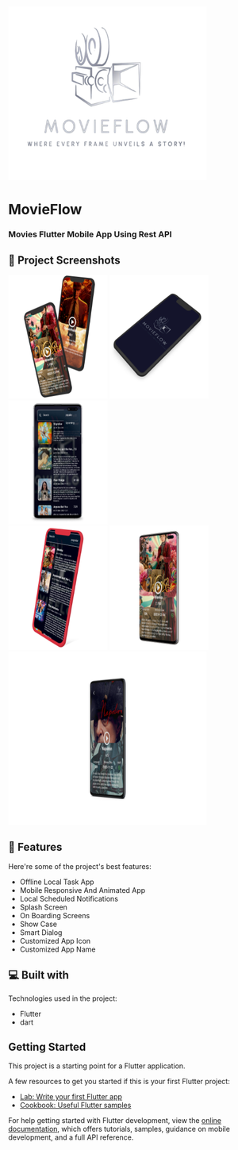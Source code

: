 <img src="https://github.com/hassanolaa/MovieFlow/blob/main/assets/images/logo2.png" width="400" height="350/">

# MovieFlow
<h3>Movies Flutter Mobile App Using Rest API</h3>


## 🎦 Project Screenshots
<div>
<img src="https://github.com/hassanolaa/MovieFlow/blob/main/ScreenShots/Pixel%20True%20Mockup%20(2).png" alt="project-screenshot" width="200" height="250/">

<img src="https://github.com/hassanolaa/MovieFlow/blob/main/ScreenShots/Pixel%20True%20Mockup%20(1).png" alt="project-screenshot" width="200" height="250/">

<img src="https://github.com/hassanolaa/MovieFlow/blob/main/ScreenShots/mockuper%20(1).png" width="200" height="250/">
</div>

<div>
<img src="https://github.com/hassanolaa/MovieFlow/blob/main/ScreenShots/Pixel%20True%20Mockup.png" width="200" height="250">
<img src="https://github.com/hassanolaa/MovieFlow/blob/main/ScreenShots/mockuper.png" width="200" height="250">
<img src="https://github.com/hassanolaa/MovieFlow/blob/main/ScreenShots/mockuper%20(2).png" width="400" height="350">
  
</div> 

## 🧐 Features

Here're some of the project's best features:

*   Offline Local Task App
*   Mobile Responsive And Animated App
*   Local Scheduled Notifications
*   Splash Screen
*   On Boarding Screens
*   Show Case
*   Smart Dialog
*   Customized App Icon
*   Customized App Name

  ## 💻 Built with

Technologies used in the project:

*   Flutter
*   dart

## Getting Started

This project is a starting point for a Flutter application.

A few resources to get you started if this is your first Flutter project:

- [Lab: Write your first Flutter app](https://docs.flutter.dev/get-started/codelab)
- [Cookbook: Useful Flutter samples](https://docs.flutter.dev/cookbook)

For help getting started with Flutter development, view the
[online documentation](https://docs.flutter.dev/), which offers tutorials,
samples, guidance on mobile development, and a full API reference.
